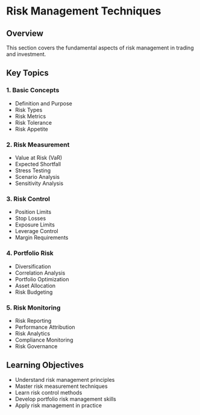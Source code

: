 # Risk Management Techniques

## Overview
This section covers the fundamental aspects of risk management in trading and investment.

## Key Topics

### 1. Basic Concepts
- Definition and Purpose
- Risk Types
- Risk Metrics
- Risk Tolerance
- Risk Appetite

### 2. Risk Measurement
- Value at Risk (VaR)
- Expected Shortfall
- Stress Testing
- Scenario Analysis
- Sensitivity Analysis

### 3. Risk Control
- Position Limits
- Stop Losses
- Exposure Limits
- Leverage Control
- Margin Requirements

### 4. Portfolio Risk
- Diversification
- Correlation Analysis
- Portfolio Optimization
- Asset Allocation
- Risk Budgeting

### 5. Risk Monitoring
- Risk Reporting
- Performance Attribution
- Risk Analytics
- Compliance Monitoring
- Risk Governance

## Learning Objectives
- Understand risk management principles
- Master risk measurement techniques
- Learn risk control methods
- Develop portfolio risk management skills
- Apply risk management in practice 